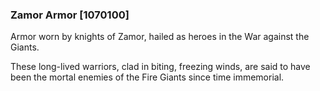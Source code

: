 ### Zamor Armor [1070100]

Armor worn by knights of Zamor, hailed as heroes in the War against the Giants.

These long-lived warriors, clad in biting, freezing winds, are said to have been the mortal enemies of the Fire Giants since time immemorial.